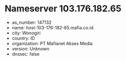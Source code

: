 # Nameserver 103.176.182.65

* as_number: 147132
* name: host-103-176-182-65.mafia.co.id.
* city: Wonogiri
* country: ID
* organization: PT Mafianet Akses Media
* version: Unknown
* dnssec: false
